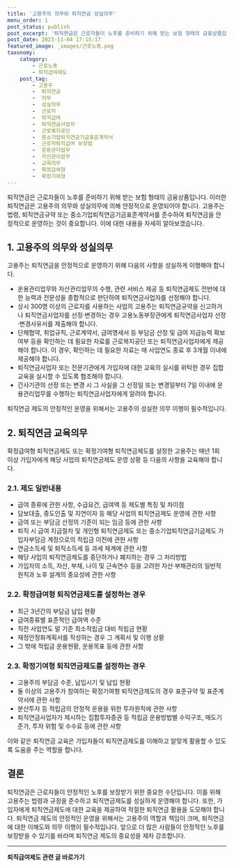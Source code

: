 ```yaml
---
title: '고용주의 의무와 퇴직연금 성실의무'
menu_order: 1
post_status: publish
post_excerpt: '퇴직연금은 근로자들이 노후를 준비하기 위해 받는 보험 형태의 금융상품입니다. 이러한 퇴직연금은 고용주의 의무와 성실의무에 의해 안정적으로 운영되어야 합니다. 고용주는 법령, 퇴직연금규약 또는 중소기업퇴직연금기금표준계약서를 준수하여 퇴직연금을 안정적으로 운영하는 것이 중요합니다. 이에 대한 내용을 자세히 알아보겠습니다.'
post_date: 2023-11-04 17:15:17
featured_image: _images/근로노동.png
taxonomy:
    category:
        - 근로노동
        - 퇴직급여제도
    post_tag:
        - 고용주
        -  퇴직연금
        -  의무
        -  성실의무
        -  근로자
        -  퇴직급여
        -  퇴직연금사업자
        -  근로복지공단
        -  중소기업퇴직연금기금표준계약서
        -  근로자퇴직급여 보장법
        -  운용관리업무
        -  자산관리업무
        -  교육의무
        -  확정급여형
        -  확정기여형
---
```



퇴직연금은 근로자들이 노후를 준비하기 위해 받는 보험 형태의 금융상품입니다. 이러한 퇴직연금은 고용주의 의무와 성실의무에 의해 안정적으로 운영되어야 합니다. 고용주는 법령, 퇴직연금규약 또는 중소기업퇴직연금기금표준계약서를 준수하여 퇴직연금을 안정적으로 운영하는 것이 중요합니다. 이에 대한 내용을 자세히 알아보겠습니다.

## 1. 고용주의 의무와 성실의무

고용주는 퇴직연금을 안정적으로 운영하기 위해 다음의 사항을 성실하게 이행해야 합니다.

- 운용관리업무와 자산관리업무의 수행, 관련 서비스 제공 등 퇴직연금제도 전반에 대한 능력과 전문성을 종합적으로 판단하여 퇴직연금사업자를 선정해야 합니다.
- 상시 300명 이상의 근로자를 사용하는 사업의 고용주는 퇴직연금규약을 신고하거나 퇴직연금사업자를 선정·변경하는 경우 고용노동부장관에게 퇴직연금사업자 선정·변경사유서를 제출해야 합니다.
- 단체협약, 취업규칙, 근로계약서, 급여명세서 등 부담금 산정 및 급여 지급능력 확보 여부 등을 확인하는 데 필요한 자료를 근로복지공단 또는 퇴직연금사업자에게 제공해야 합니다. 이 경우, 확인하는 데 필요한 자료는 매 사업연도 종료 후 3개월 이내에 제공해야 합니다.
- 퇴직연금사업자 또는 전문기관에게 가입자에 대한 교육의 실시를 위탁한 경우 집합교육을 실시할 수 있도록 협조해야 합니다.
- 간사기관의 선정 또는 변경 시 그 사실을 그 선정일 또는 변경일부터 7일 이내에 운용관리업무를 수행하는 퇴직연금사업자에게 알려야 합니다.

퇴직연금 제도의 안정적인 운영을 위해서는 고용주의 성실한 의무 이행이 필수적입니다.

## 2. 퇴직연금 교육의무

확정급여형 퇴직연금제도 또는 확정기여형 퇴직연금제도를 설정한 고용주는 매년 1회 이상 가입자에게 해당 사업의 퇴직연금제도 운영 상황 등 다음의 사항을 교육해야 합니다.

### 2.1. 제도 일반내용

- 급여 종류에 관한 사항, 수급요건, 급여액 등 제도별 특징 및 차이점
- 담보대출, 중도인출 및 지연이자 등 해당 사업의 퇴직연금제도 운영에 관한 사항
- 급여 또는 부담금 산정의 기준이 되는 임금 등에 관한 사항
- 퇴직 시 급여 지급절차 및 개인형 퇴직연금제도 또는 중소기업퇴직연금기금제도 가입자부담금 계정으로의 적립금 이전에 관한 사항
- 연금소득세 및 퇴직소득세 등 과세 체계에 관한 사항
- 해당 사업의 퇴직연금제도를 중단하거나 폐지하는 경우 그 처리방법
- 가입자의 소득, 자산, 부채, 나이 및 근속연수 등을 고려한 자산·부채관리의 일반적 원칙과 노후 설계의 중요성에 관한 사항

### 2.2. 확정급여형 퇴직연금제도를 설정하는 경우

- 최근 3년간의 부담금 납입 현황
- 급여종류별 표준적인 급여액 수준
- 직전 사업연도 말 기준 최소적립금 대비 적립금 현황
- 재정안정화계획서를 작성하는 경우 그 계획서 및 이행 상황
- 그 밖에 적립금 운용현황, 운용목표 등에 관한 사항

### 2.3. 확정기여형 퇴직연금제도를 설정하는 경우

- 고용주의 부담금 수준, 납입시기 및 납입 현황
- 둘 이상의 고용주가 참여하는 확정기여형 퇴직연금제도의 경우 표준규약 및 표준계약서에 관한 사항
- 분산투자 등 적립금의 안정적 운용을 위한 투자원칙에 관한 사항
- 퇴직연금사업자가 제시하는 집합투자증권 등 적립금 운용방법별 수익구조, 매도기준가, 투자 위험 및 수수료 등에 관한 사항

이와 같은 퇴직연금 교육은 가입자들이 퇴직연금제도를 이해하고 알맞게 활용할 수 있도록 도움을 주는 역할을 합니다.

## 결론

퇴직연금은 근로자들이 안정적인 노후를 보장받기 위한 중요한 수단입니다. 이를 위해 고용주는 법령과 규정을 준수하고 퇴직연금제도를 성실하게 운영해야 합니다. 또한, 가입자에게 퇴직연금제도에 대한 교육을 제공하여 적절한 퇴직연금 활용을 도모해야 합니다. 퇴직연금 제도의 안정적인 운영을 위해서는 고용주의 역할과 책임이 크며, 퇴직연금에 대한 이해도와 의무 이행이 필수적입니다. 앞으로 더 많은 사람들이 안정적인 노후를 보장받을 수 있기를 바라며 퇴직연금 제도의 중요성을 재차 강조합니다.
<!-- wp:separator -->
<hr class="wp-block-separator has-alpha-channel-opacity"/>
<!-- /wp:separator -->

<!-- wp:group {"backgroundColor":"base","layout":{"type":"constrained"}} -->
<div class="wp-block-group has-base-background-color has-background"><!-- wp:paragraph {"align":"center","fontSize":"medium"} -->
<p class="has-text-align-center has-large-font-size"><strong>퇴직급여제도 관련 글 바로가기</strong></p>
<!-- /wp:paragraph -->


<!-- wp:latest-posts
{"categories":[{"id":12695,"count":19,"description":"","link":"https://uknowlaw.com/category/%ed%87%b4%ec%a7%81%ea%b8%89%ec%97%ac%ec%a0%9c%eb%8f%84/","name":"퇴직급여제도","slug":"퇴직급여제도","taxonomy":"category","parent":0,"meta":[],"_links":{"self":[{"href":"https://uknowlaw.com/wp-json/wp/v2/categories/12695"}],"collection":[{"href":"https://uknowlaw.com/wp-json/wp/v2/categories"}],"about":[{"href":"https://uknowlaw.com/wp-json/wp/v2/taxonomies/category"}],"wp:post_type":[{"href":"https://uknowlaw.com/wp-json/wp/v2/posts?categories=12695"}],"curies":[{"name":"wp","href":"https://api.w.org/{rel}","templated":true}]}}],"postsToShow":100,"excerptLength":28,"postLayout":"grid","columns":2,"featuredImageAlign":"left","featuredImageSizeSlug":"large","fontSize":18px} /--></div>
<!-- /wp:group -->